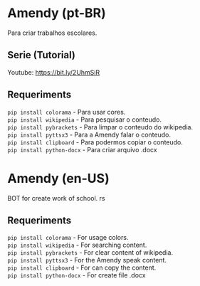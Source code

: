 # Amendy (pt-BR)
Para criar trabalhos escolares.

## Serie (Tutorial)
Youtube: https://bit.ly/2UhmSiR

## Requeriments

`pip install colorama` - Para usar cores. <br />
`pip install wikipedia` - Para pesquisar o conteudo. <br />
`pip install pybrackets` - Para limpar o conteudo do wikipedia. <br />
`pip install pyttsx3` - Para a Amendy falar o conteudo. <br />
`pip install clipboard` - Para podermos copiar o conteudo. <br />
`pip install python-docx` - Para criar arquivo .docx <br />

# Amendy (en-US)
BOT for create work of school. rs

## Requeriments

`pip install colorama` - For usage colors. <br />
`pip install wikipedia` - For searching content. <br />
`pip install pybrackets` - For clear content of wikipedia. <br />
`pip install pyttsx3` - For the Amendy speak content. <br />
`pip install clipboard` - For can copy the content. <br />
`pip install python-docx` - For create file .docx
